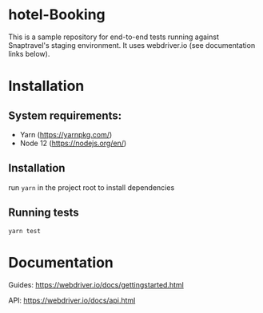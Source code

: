 # hotel-Booking

This is a sample repository for end-to-end tests running against Snaptravel's staging environment. It uses webdriver.io (see documentation links below).


# Installation

## System requirements:

- Yarn (https://yarnpkg.com/)
- Node 12 (https://nodejs.org/en/)

## Installation

run `yarn` in the project root to install dependencies

## Running tests

`yarn test`


# Documentation

Guides: https://webdriver.io/docs/gettingstarted.html

API: https://webdriver.io/docs/api.html
